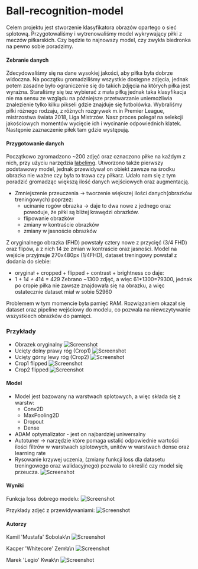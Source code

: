 # Ball-recognition-model

Celem projektu jest stworzenie klasyfikatora obrazów opartego o sieć splotową. Przygotowaliśmy i wytrenowaliśmy model wykrywający piłki z meczów piłkarskich. Czy będzie to najnowszy model, czy zwykła biedronka na pewno sobie poradzimy.

#### Zebranie danych

Zdecydowaliśmy się na dane wysokiej jakości, aby piłka była dobrze widoczna. Na początku gromadziliśmy wszystkie dostępne zdjęcia, jednak potem zasadne było ograniczenie się do takich zdjęcia na których piłka jest wyraźna. Staraliśmy się tez wybierać z mała piłką jednak taka klasyfikacja nie ma sensu ze wzglądu na późniejsze przetwarzanie uniemożliwia znalezienie tylko kilku pikseli gdzie znajduje się futbolówka. Wybraliśmy piłki różnego rodzaju, z różnych rozgrywek m.in Premier League, mistrzostwa świata 2018, Liga Mistrzów. Nasz proces polegał na selekcji jakościowych momentów wycięcie ich i wycinanie odpowiednich klatek. Następnie zaznaczenie piłek tam gdzie występują.

#### Przygotowanie danych


Początkowo zgromadzono ~200 zdjęć oraz oznaczono piłke na każdym z nich, przy użyciu narzędzia [labelimg](https://github.com/tzutalin/labelImg).
Utworzono także pierwszy podstawowy model, jednak przewidywał on obiekt zawsze na środku obrazka nie ważne czy była to trawa czy piłkarz. Udało nam się z tym poradzić gromadząc większą ilość danych wejściowych oraz augmentacją.

- Zmniejszenie przeuczenia -> tworzenie większej ilości danych(obrazków treningowych) poprzez:
  - ucinanie rogów obrazka -> daje to dwa nowe z jednego oraz powoduje, że piłki są bliżej krawędzi obrazków.
  - flipowanie obrazków
  - zmiany w kontraście obrazków
  - zmiany w jasnoście obrazków

Z oryginalnego obrazka (FHD) powstały cztery nowe z przycięć (3/4 FHD) oraz flipów, a z nich 14 ze zmian w kontraście oraz jasności.
Model na wejście przyjmuje 270x480px (1/4FHD), dataset treningowy powstał z dodania do siebie:
- oryginał + cropped + flipped + contrast + brightness
co daje:
- 1 + 1*4 + 4*14 = 429
Zebrano ~1300 zdjęć, a więc 61*1300=79300, jednak po cropie piłka nie zawsze znajdowała się na obrazku, a więc ostatecznie dataset miał w sobie 52960

Problemem w tym momencie była pamięć RAM. Rozwiązaniem okazał się dataset oraz pipeline wejściowy do modelu, co pozwala na niewczytywanie wszystkiech obrazków do pamięci.

### Przykłady

  - Obrazek oryginalny
  ![Screenshot](zdj/original.jpeg)
  - Ucięty dolny prawy róg (Crop1)
  ![Screenshot](zdj/crop1.jpeg)
  - Ucięty górny lewy róg (Crop2)
  ![Screenshot](zdj/crop2.jpeg)
  - Crop1 flipped
  ![Screenshot](zdj/crop1_flipped.jpeg)
  - Crop2 flipped
  ![Screenshot](zdj/crop2_flipped.jpeg)

#### Model

- Model jest bazowany na warstwach splotowych, a więc składa się z warstw:
  - Conv2D
  - MaxPooling2D
  - Dropout
  - Dense
- ADAM optymalizator - jest on najbardziej uniwersalny
- Autotuner -> narzędzie które pomaga ustalić odpowiednie wartości ilości filtrów w warstwach splotowych, unitów w warstwach dense oraz learning rate
- Rysowanie krzywej uczenia, (zmiany funkcji loss dla datasetu treningowego oraz walidacyjnego) pozwala to określić czy model się przeucza.
![Screenshot](zdj/loss_function_bad.jpeg)

#### Wyniki

Funkcja loss dobrego modelu:
![Screenshot](zdj/loss_function.jpeg)

Przykłady zdjęć z przewidywaniami:
![Screenshot](zdj/examples.png)


  #### Autorzy
  Kamil 'Mustafa' Sobolak\n
  ![Screenshot](zdj/KS.jpg)

  Kacper 'Whitecore' Zemła\n
  ![Screenshot](zdj/KZ.jpeg)

  Marek 'Legio' Kwak\n
  ![Screenshot](zdj/MK.jpeg)

